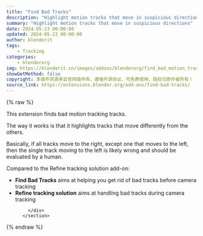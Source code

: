 ```yaml
---
title: "Find Bad Tracks"
description: "Highlight motion tracks that move in suspicious directions"
summary: "Highlight motion tracks that move in suspicious directions"
date: 2024-05-23 00:00:00
updated: 2024-05-23 00:00:00
author: blenderit
tags: 
    - Tracking
categories:
    - blenderorg
img: https://blenderit.cn/images/addons/blenderorg/find_bad_motion_tracks.png
showGetMethod: false
copyright: 本插件资源来自官网插件库，遵循开源协议，可免费使用，版权归原作者所有！
source_link: https://extensions.blender.org/add-ons/find-bad-tracks/
---
```


{% raw %}
<section id="about" class="mt-3">
            <div class="box style-rich-text">
              <p>This extension finds bad motion tracking tracks.</p>
<p>The way it works is that it highlights tracks that move differently from the others.</p>
<p>Basically, if all tracks move to the right, except one that moves to the left, then the single track moving to the left is likely wrong and should be evaluated by a human.</p>
<p>Compared to the Refine tracking solution add-on:</p>
<ul>
<li><strong>Find Bad Tracks</strong> aims at helping you get rid of bad tracks before camera tracking</li>
<li><strong>Refine tracking solution</strong> aims at handling bad tracks during camera tracking</li>
</ul>

            </div>
          </section>
<div style="display: none">blenderorg</div>
{% endraw %}